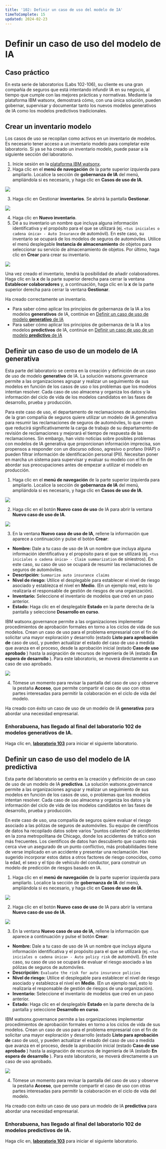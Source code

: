 ```yaml
---
title: '102: Definir un caso de uso del modelo de IA'
timeToComplete: 15
updated: 2024-02-23
---
```

<QuizAlert text="¡Aviso! ¡El material del cuestionario se marcará así!" />

# Definir un caso de uso del modelo de IA

## Caso práctico

En esta serie de laboratorios (Labs 102-106), su cliente es una gran compañía de seguros que está intentando infundir IA en su negocio, al tiempo que cumple con las mejores prácticas y normativas. Mediante la plataforma IBM watsonx, demostrará cómo, con una única solución, pueden gobernar, supervisar y documentar tanto los nuevos modelos generativos de IA como los modelos predictivos tradicionales.

## Crear un inventario modelo

Los casos de uso se recopilan como activos en un inventario de modelos. Es necesario tener acceso a un inventario modelo para completar este laboratorio. Si ya se ha creado un inventario modelo, puede pasar a la siguiente sección del laboratorio.

1.  Inicie sesión en la [plataforma IBM watsonx](https://dataplatform.cloud.ibm.com/wx/home?context=wx).
2.  Haga clic en el **menú de navegación** de la parte superior izquierda para ampliarlo. Localice la sección de **gobernanza de IA** del menú, ampliándola si es necesario, y haga clic en **Casos de uso de IA**.

![](./images/102/navigation-menu-use-case.png)

3.  Haga clic en Gestionar **inventarios**. Se abrirá la pantalla **Gestionar**.

![](./images/102/manage-inventories.png)

4.  Haga clic en **Nuevo inventario**.
5.  Dé a su inventario un nombre que incluya alguna información identificativa y el propósito para el que se utilizará (ej. `<tus iniciales o cadena única> - Auto Insurance` de automóvil). En este caso, su inventario se ocupará de los modelos de seguros de automóviles. Utilice el menú desplegable **Instancia de almacenamiento** de objetos para seleccionar su servicio de almacenamiento de objetos. Por último, haga clic en **Crear** para crear su inventario.

![](./images/102/create-inventory.png)

Una vez creado el inventario, tendrá la posibilidad de añadir colaboradores. Haga clic en la **x** de la parte superior derecha para cerrar la ventana **Establecer colaboradores** y, a continuación, haga clic en la **x** de la parte superior derecha para cerrar la ventana **Gestionar**.

Ha creado correctamente un inventario.

*   Para saber cómo aplicar los principios de gobernanza de la IA a los modelos **generativos** de IA, continúe en [Definir un caso de uso de modelo **generativo** de IA](#define-a-generative-ai-model-use-case)
*   Para saber cómo aplicar los principios de gobernanza de la IA a los modelos **predictivos** de IA, continúe en [Definir un caso de uso de un modelo **predictivo** de IA](#define-a-predictive-ai-model-use-case)

## Definir un caso de uso de un modelo de IA **generativa**

<QuizAlert text="Hay una pregunta de prueba sobre casos de uso de IA." />

Esta parte del laboratorio se centra en la creación y definición de un caso de uso de modelo **generativo** de IA. La solución watsonx.governance permite a las organizaciones agrupar y realizar un seguimiento de sus modelos en función de los casos de uso o los problemas que los modelos intentan resolver. Cada caso de uso almacena y organiza los datos y la información del ciclo de vida de los modelos candidatos en las fases de desarrollo, prueba y producción.

Para este caso de uso, el departamento de reclamaciones de automóviles de la gran compañía de seguros quiere utilizar un modelo de IA generativa para resumir las reclamaciones de seguros de automóviles, lo que creen que reducirá significativamente la carga de trabajo de su departamento de revisión de reclamaciones y mejorará el tiempo de respuesta de las reclamaciones. Sin embargo, han visto noticias sobre posibles problemas con modelos de IA generativa que proporcionan información imprecisa, son propensos a responder con un discurso odioso, agresivo o profano (HAP) o pueden filtrar información de identificación personal (PII). Necesitan poner en marcha un sistema para supervisar y evaluar su modelo con el fin de abordar sus preocupaciones antes de empezar a utilizar el modelo en producción.

1.  Haga clic en el **menú de navegación** de la parte superior izquierda para ampliarlo. Localice la sección de **gobernanza de IA** del menú, ampliándola si es necesario, y haga clic en **Casos de uso de IA**.

![](./images/102/navigation-menu-use-case.png)

2.  Haga clic en el botón **Nuevo** **caso de uso** de IA para abrir la ventana **Nuevo caso de uso de IA**.

![](./images/102/new-use-case.png)

3.  En la ventana **Nuevo caso de uso de IA**, rellene la información que aparece a continuación y pulse el botón **Crear**:

*   **Nombre:** Dale a tu caso de uso de IA un nombre que incluya alguna información identificativa y el propósito para el que se utilizará (ej. `<tus iniciales o cadena única> - Claim summarization` de siniestros). En este caso, su caso de uso se ocupará de resumir las reclamaciones de seguros de automóviles.
*   **Descripción:** `Summarize auto insurance claims`
*   **Nivel de riesgo:** Utilice el desplegable para establecer el nivel de riesgo asociado y establezca el nivel en **Medio**. (En un ejemplo real, esto lo realizaría el responsable de gestión de riesgos de una organización).
*   **Inventario:** Seleccione el inventario de modelos que creó en un paso anterior.
*   **Estado:** Haga clic en el desplegable **Estado** en la parte derecha de la pantalla y seleccione **Desarrollo en curso**.

IBM watsonx.governance permite a las organizaciones implementar procedimientos de aprobación formales en torno a los ciclos de vida de sus modelos. Crean un caso de uso para el problema empresarial con el fin de solicitar una mayor exploración y desarrollo (estado **Listo para aprobación de** caso de uso), y pueden actualizar el estado del caso de uso a medida que avanza en el proceso, desde la aprobación inicial (estado **Caso de uso aprobado** ) hasta la asignación de recursos de ingeniería de IA (estado **En espera de desarrollo** ). Para este laboratorio, se moverá directamente a un caso de uso aprobado.

![](./images/102/create-generative-use-case.png)

4.  Tómese un momento para revisar la pantalla del caso de uso y observe la pestaña **Acceso**, que permite compartir el caso de uso con otras partes interesadas para permitir la colaboración en el ciclo de vida del modelo.

Ha creado con éxito un caso de uso de un modelo de IA **generativa** para abordar una necesidad empresarial.

### Enhorabuena, has llegado al final del laboratorio 102 de modelos **generativos** de IA.

Haga clic en, **[laboratorio 103](/watsonx/watsonxgov/103)** para iniciar el siguiente laboratorio.

## Definir un caso de uso del modelo de IA **predictiva**

<QuizAlert text="Hay una pregunta de prueba sobre casos de uso de IA." />

Esta parte del laboratorio se centra en la creación y definición de un caso de uso de un modelo de IA **predictiva**. La solución watsonx.governance permite a las organizaciones agrupar y realizar un seguimiento de sus modelos en función de los casos de uso, o problemas que los modelos intentan resolver. Cada caso de uso almacena y organiza los datos y la información del ciclo de vida de los modelos candidatos en las fases de desarrollo, prueba y producción.

En este caso de uso, una compañía de seguros quiere evaluar el riesgo asociado a las pólizas de seguros de automóviles. Su equipo de científicos de datos ha recopilado datos sobre varios "puntos calientes" de accidentes en la zona metropolitana de Chicago, donde los accidentes de tráfico son más frecuentes. Los científicos de datos han descubierto que cuanto más cerca vive un asegurado de un punto conflictivo, más probabilidades tiene de verse implicado en un accidente y presentar una reclamación. Han sugerido incorporar estos datos a otros factores de riesgo conocidos, como la edad, el sexo y el tipo de vehículo del conductor, para construir un modelo de predicción de riesgos basado en IA.

1.  Haga clic en el **menú de navegación** de la parte superior izquierda para ampliarlo. Localice la sección de **gobernanza de IA** del menú, ampliándola si es necesario, y haga clic en **Casos de uso de IA**.

![](./images/102/navigation-menu-use-case.png)

2.  Haga clic en el botón **Nuevo** **caso de uso** de IA para abrir la ventana **Nuevo caso de uso de IA**.

![](./images/102/new-use-case.png)

3.  En la ventana **Nuevo caso de uso de IA**, rellene la información que aparece a continuación y pulse el botón **Crear**:

*   **Nombre:** Dale a tu caso de uso de IA un nombre que incluya alguna información identificativa y el propósito para el que se utilizará (ej. `<tus iniciales o cadena única> - Auto policy risk` de automóvil). En este caso, su caso de uso se ocupará de evaluar el riesgo asociado a las pólizas de seguros de automóviles.
*   **Descripción:** `Evaluate the risk for auto insurance policies`
*   **Nivel de riesgo:** Utilice el desplegable para establecer el nivel de riesgo asociado y establezca el nivel en **Medio**. (En un ejemplo real, esto lo realizaría el responsable de gestión de riesgos de una organización).
*   **Inventario:** Seleccione el inventario de modelos que creó en un paso anterior.
*   **Estado:** Haga clic en el desplegable **Estado** en la parte derecha de la pantalla y seleccione **Desarrollo en curso**.

IBM watsonx.governance permite a las organizaciones implementar procedimientos de aprobación formales en torno a los ciclos de vida de sus modelos. Crean un caso de uso para el problema empresarial con el fin de solicitar una mayor exploración y desarrollo (estado **Listo para aprobación de** caso de uso), y pueden actualizar el estado del caso de uso a medida que avanza en el proceso, desde la aprobación inicial (estado **Caso de uso aprobado** ) hasta la asignación de recursos de ingeniería de IA (estado **En espera de desarrollo** ). Para este laboratorio, se moverá directamente a un caso de uso aprobado.

![](./images/102/create-predictive-use-case.png)

4.  Tómese un momento para revisar la pantalla del caso de uso y observe la pestaña **Acceso**, que permite compartir el caso de uso con otras partes interesadas para permitir la colaboración en el ciclo de vida del modelo.

Ha creado con éxito un caso de uso para un modelo de IA **predictiva** para abordar una necesidad empresarial.

### Enhorabuena, has llegado al final del laboratorio 102 de modelos **predictivos** de IA.

Haga clic en, **[laboratorio 103](/watsonx/watsonxgov/103)** para iniciar el siguiente laboratorio.
